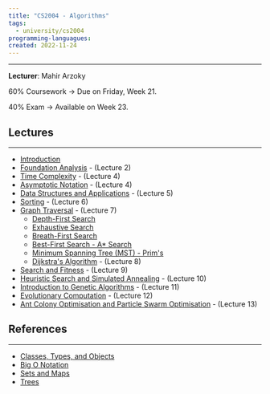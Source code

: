 ```yaml
---
title: "CS2004 - Algorithms"
tags:
  - university/cs2004
programming-languagues:
created: 2022-11-24
---
```

---
**Lecturer**: Mahir Arzoky

60% Coursework -> Due on Friday, Week 21.

40% Exam -> Available on Week 23.

## Lectures
---
- [Introduction](notes/university/cs2004/alg-intro.md)
- [Foundation Analysis](notes/university/cs2004/alg-foundation-analysis.md) - (Lecture 2)
- [Time Complexity](notes/university/cs2004/time-complexity.md) - (Lecture 4)
- [Asymptotic Notation](notes/university/cs2004/asymptotic-analysis.md) - (Lecture 4)
- [Data Structures and Applications](notes/university/cs2004/data-structures.md) - (Lecture 5)
- [Sorting](notes/university/cs2004/sorting.md) - (Lecture 6)
- [Graph Traversal](notes/university/cs2004/graphs.md) - (Lecture 7)
    - [Depth-First Search](notes/university/cs2004/depth-first-search.md)
    - [Exhaustive Search](notes/university/cs2004/exhaustive-search.md)
    - [Breath-First Search](notes/university/cs2004/breadth-first-search.md)
    - [Best-First Search - A* Search](notes/university/cs2004/best-first-search.md)
    - [Minimum Spanning Tree (MST) - Prim's](notes/university/cs2004/minimum-spanning-tree.md)
    - [Dijkstra's Algorithm](notes/university/cs2004/dijkstra-algorithm.md) - (Lecture 8)
- [Search and Fitness](notes/university/cs2004/search-and-fitness.md) - (Lecture 9)
- [Heuristic Search and Simulated Annealing](notes/university/cs2004/hc-and-sa.md) - (Lecture 10)
- [Introduction to Genetic Algorithms](notes/university/cs2004/intro-gen-algorithms.md) - (Lecture 11)
- [Evolutionary Computation](notes/university/cs2004/evolutionary-programming.md) - (Lecture 12)
- [Ant Colony Optimisation and Particle Swarm Optimisation](notes/university/cs2004/aco-and-pso.md) - (Lecture 13)

## References
---
- [Classes, Types, and Objects](notes/university/cs2004/classes-types-objects.md)
- [Big O Notation](notes/university/cs2004/big-o-notation.md)
- [Sets and Maps](notes/university/cs2004/sets-and-maps.md)
- [Trees](notes/university/cs2004/trees.md)